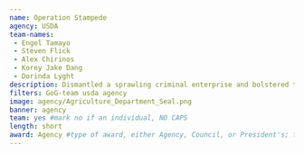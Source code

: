 ```yaml
---
name: Operation Stampede
agency: USDA
team-names:
 - Engel Tamayo
 - Steven Flick
 - Alex Chirinos
 - Korey Jake Dang
 - Dorinda Lyght
description: Dismantled a sprawling criminal enterprise and bolstered the integrity of an essential nutrition assistance program for low-income families in need. As a result of the investigation, the government issued 28 indictments and recovered over $21 million in fines and restitution.
filters: GoG-team usda agency
image: agency/Agriculture_Department_Seal.png
banner: agency
team: yes #mark no if an individual, NO CAPS
length: short
award: Agency #type of award, either Agency, Council, or President's; this is case sensitive so make sure to match the options listed exactly. This section generates the format of the card
---
```

